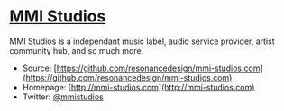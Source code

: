 # [MMI Studios](http://mmi-studios.com)

MMI Studios is a independant music label, audio service provider, artist community hub, and so much more.

* Source: [https://github.com/resonancedesign/mmi-studios.com](https://github.com/resonancedesign/mmi-studios.com)
* Homepage: [http://mmi-studios.com](http://mmi-studios.com)
* Twitter: [@mmistudios](http://twitter.com/mmistudios)